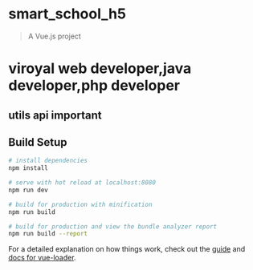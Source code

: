 # smart_school_h5

> A Vue.js project

# viroyal web developer,java developer,php developer

## utils api important 

## Build Setup

``` bash
# install dependencies
npm install 

# serve with hot reload at localhost:8080
npm run dev

# build for production with minification
npm run build

# build for production and view the bundle analyzer report
npm run build --report
```

For a detailed explanation on how things work, check out the [guide](http://vuejs-templates.github.io/webpack/) and [docs for vue-loader](http://vuejs.github.io/vue-loader).
